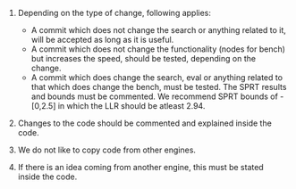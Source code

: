 
1. Depending on the type of change, following applies:
   - A commit which does not change the search or anything related to it, will be accepted as long as it is useful.
   - A commit which does not change the functionality (nodes for bench) but increases the speed, should be tested, depending on the change.
   - A commit which does change the search, eval or anything related to that which does change the bench, must be tested. The SPRT results and bounds must be commented. We recommend SPRT bounds of -[0,2.5] in which the LLR should be atleast 2.94.
   
 
2. Changes to the code should be commented and explained inside the code.
3. We do not like to copy code from other engines.
4. If there is an idea coming from another engine, this must be stated inside the code.
